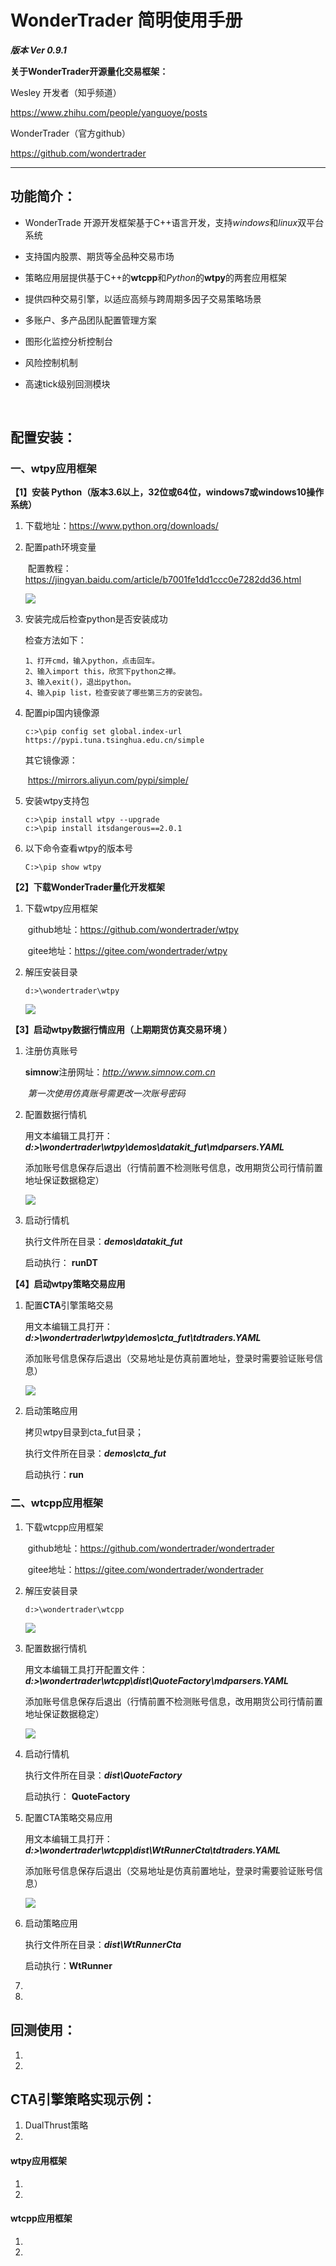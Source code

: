 # WonderTrader 简明使用手册

***版本 Ver 0.9.1***



**关于WonderTrader开源量化交易框架：**

Wesley 开发者（知乎频道）

https://www.zhihu.com/people/yanguoye/posts																					

WonderTrader（官方github）

https://github.com/wondertrader

------

## 功能简介：

- WonderTrade 开源开发框架基于C++语言开发，支持*windows*和*linux*双平台系统

- 支持国内股票、期货等全品种交易市场

- 策略应用层提供基于C++的**wtcpp**和*Python*的**wtpy**的两套应用框架

- 提供四种交易引擎，以适应高频与跨周期多因子交易策略场景

- 多账户、多产品团队配置管理方案

- 图形化监控分析控制台

- 风险控制机制

- 高速tick级别回测模块		

  ​	

## 配置安装：

### 一、wtpy应用框架

**【1】安装 Python（版本3.6以上，32位或64位，windows7或windows10操作系统）**

1. 下载地址：https://www.python.org/downloads/

2. 配置path环境变量

   ​	配置教程：https://jingyan.baidu.com/article/b7001fe1dd1ccc0e7282dd36.html

   ![](image/winpath.png)

3. 安装完成后检查python是否安装成功

   检查方法如下：

   ```
   1、打开cmd，输入python，点击回车。
   2、输入import this，欣赏下python之禅。
   3、输入exit()，退出python。
   4、输入pip list，检查安装了哪些第三方的安装包。
   ```

4. 配置pip国内镜像源

   ```
   c:>\pip config set global.index-url https://pypi.tuna.tsinghua.edu.cn/simple
   ```

   其它镜像源：

   ​	https://mirrors.aliyun.com/pypi/simple/ 

5. 安装wtpy支持包

   ```
   c:>\pip install wtpy --upgrade
   c:>\pip install itsdangerous==2.0.1
   ```

6. 以下命令查看wtpy的版本号

   ```
   C:>\pip show wtpy
   ```

**【2】下载WonderTrader量化开发框架**

1. 下载wtpy应用框架

   ​        github地址：https://github.com/wondertrader/wtpy

   ​           gitee地址：https://gitee.com/wondertrader/wtpy

2. 解压安装目录

   ```
   d:>\wondertrader\wtpy
   ```

   ![](image/wtpydir.png)	

**【3】启动wtpy数据行情应用（上期期货仿真交易环境 ）**

1. 注册仿真账号

   **simnow**注册网址：*http://www.simnow.com.cn*

   ​	*第一次使用仿真账号需更改一次账号密码*

2. 配置数据行情机

   用文本编辑工具打开：***d:>\wondertrader\wtpy\demos\\datakit_fut\mdparsers.YAML***

   添加账号信息保存后退出（行情前置不检测账号信息，改用期货公司行情前置地址保证数据稳定）

   ![](image/md.png)

3. 启动行情机

   执行文件所在目录：***demos\\datakit_fut***

   启动执行： **runDT**

**【4】启动wtpy策略交易应用**

1. 配置**CTA**引擎策略交易

   用文本编辑工具打开：***d:>\wondertrader\wtpy\demos\\cta_fut\tdtraders.YAML***

   添加账号信息保存后退出（交易地址是仿真前置地址，登录时需要验证账号信息）

   ![](image/td.png)

2. 启动策略应用

   拷贝wtpy目录到cta_fut目录；

   执行文件所在目录：***demos\\cta_fut***

   启动执行：**run**
   
   

### 二、wtcpp应用框架

1. 下载wtcpp应用框架

   ​        github地址：https://github.com/wondertrader/wondertrader

   ​        gitee地址：https://gitee.com/wondertrader/wondertrader

2. 解压安装目录

   ```
   d:>\wondertrader\wtcpp
   ```

   ![](image/wtcppdir.png)

3. 配置数据行情机

   用文本编辑工具打开配置文件：***d:>\wondertrader\wtcpp\dist\QuoteFactory\mdparsers.YAML***

   添加账号信息保存后退出（行情前置不检测账号信息，改用期货公司行情前置地址保证数据稳定）

   ![](image/mdcpp.png)

4. 启动行情机

   执行文件所在目录：***dist\\QuoteFactory***

   启动执行： **QuoteFactory**

5. 配置CTA策略交易应用

   用文本编辑工具打开：***d:>\wondertrader\wtcpp\dist\\WtRunnerCta\\tdtraders.YAML***

   添加账号信息保存后退出（交易地址是仿真前置地址，登录时需要验证账号信息）

   ![](image/tdrcpp.png)

6. 启动策略应用

   执行文件所在目录：***dist\\WtRunnerCta***

   启动执行：**WtRunner**

7. 

8. 

## 回测使用：

1. 
2. 

## CTA引擎策略实现示例：

1. DualThrust策略
2. 

#### wtpy应用框架

1. 
2. 

#### wtcpp应用框架

1. 
2. 

